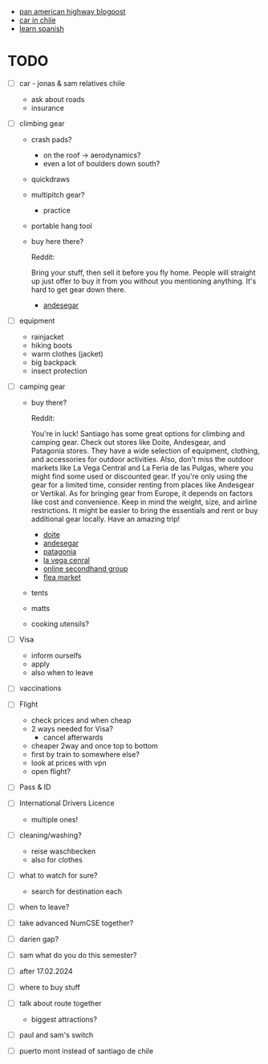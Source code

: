  - [pan american highway blogpost](https://www.adventurism.tv/blog/2021/7/18/can-you-drive-a-car-from-north-america-to-south-america#:~:text=The%20official%20section%20from%20Laredo,of%2028%20days%20to%20complete.)
  - [car in chile](https://packtolife.com/how-to-buy-a-car-in-chile/)
  - [learn spanish](https://www.languagetransfer.org)


# TODO
- [ ] car   - jonas & sam relatives chile
  -  ask about roads
  - insurance
- [ ] climbing gear
  - crash pads?
    - on the roof -> aerodynamics?
    - even a lot of boulders down south?
  - quickdraws
  - multipitch gear?
    - practice
  - portable hang tool
  - buy here there?
  
    Reddit:
    
    Bring your stuff, then sell it before you fly home. People will straight up just offer to buy it from you without you mentioning anything. It's hard to get gear down there.
    
    - [andesegar](https://www.andesgear.cl/escalada)
      
- [ ] equipment
  - rainjacket
  - hiking boots
  - warm clothes (jacket)
  - big backpack
  - insect protection
- [ ] camping gear
  - buy there?
    
    Reddit:
    
    You're in luck! Santiago has some great options for climbing and camping gear. Check out stores like Doite, Andesgear, and Patagonia stores. They have a wide selection of equipment, clothing, and accessories for outdoor activities. Also, don't miss the outdoor markets like La Vega Central and La Feria de las Pulgas, where you might find some used or discounted gear. If you're only using the gear for a limited time, consider renting from places like Andesgear or Vertikal. As for bringing gear from Europe, it depends on factors like cost and convenience. Keep in mind the weight, size, and airline restrictions. It might be easier to bring the essentials and rent or buy additional gear locally. Have an amazing trip!
    
    - [doite](https://www.doite.cl)
    - [andesegar](https://www.andesgear.cl/)
    - [patagonia](https://cl.patagonia.com/)
    - [la vega cenral](https://vegacentral.cl/)
    - [online secondhand group](https://www.facebook.com/groups/153538008127131/)
    - [flea market](https://www.google.com/maps/uv?pb=!1s0x9662c3de067f9e81%3A0x58104f20771e69b0!3m1!7e115!4s%2Fmaps%2Fplace%2Fla%2Bferia%2Bde%2Blas%2Bpulgas%2Bchile%2Bsantiago%2F%40-33.4219193%2C-70.7412487%2C3a%2C75y%2C175.32h%2C90t%2Fdata%3D*213m4*211e1*213m2*211s8LCpUuClb4TesB60hkOlLw*212e0*214m2*213m1*211s0x9662c3de067f9e81%3A0x58104f20771e69b0%3Fsa%3DX!5sla%20feria%20de%20las%20pulgas%20chile%20santiago%20-%20Google%20Suche!15sCgIgAQ&imagekey=!1e2!2s8LCpUuClb4TesB60hkOlLw&hl=de&sa=X&ved=2ahUKEwi644aC_Z7_AhXf_7sIHc3kDgMQpx96BAhaEA0)


  - tents
  - matts
  - cooking utensils?
- [ ] Visa
  - inform ourselfs
  - apply
  - also when to leave
- [ ] vaccinations
- [ ] Flight
  - check prices and when cheap
  - 2 ways needed for Visa?
    - cancel afterwards
  - cheaper 2way and once top to bottom
  - first by train to somewhere else?
  - look at prices with vpn
  - open flight?
- [ ] Pass & ID
- [ ] International Drivers Licence
  - multiple ones!
- [ ] cleaning/washing?
  - reise waschbecken
  - also for clothes
- [ ] what to watch for sure?
  - search for destination each
- [ ] when to leave?
- [ ] take advanced NumCSE together?
- [ ] darien gap?
- [ ] sam what do you do this semester?
- [ ] after 17.02.2024
- [ ] where to buy stuff
- [ ] talk about route together
  - biggest attractions?
- [ ] paul and sam's switch
- [ ] puerto mont instead of santiago de chile
